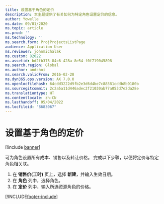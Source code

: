 ```yaml
---
title: 设置基于角色的定价
description: 本主题提供了有关如何为特定角色设置定价的信息。
author: Yowelle
ms.date: 09/01/2020
ms.topic: article
ms.prod: ''
ms.technology: ''
ms.search.form: ProjProjectsListPage
audience: Application User
ms.reviewer: johnmichalak
ms.custom: 82022
ms.assetid: bd2fb375-84c6-428a-8e54-f0f719045898
ms.search.region: Global
ms.author: andchoi
ms.search.validFrom: 2016-02-28
ms.dyn365.ops.version: AX 7.0.0
ms.openlocfilehash: 64cdd3222d9fb2e3d6d4be7c88381cddb8b9180b
ms.sourcegitcommit: 2c2a5a11d446adec2f21030ab77a053d7e2da28e
ms.translationtype: HT
ms.contentlocale: zh-CN
ms.lasthandoff: 05/04/2022
ms.locfileid: "8683067"
---
```

# <a name="set-up-role-based-pricing"></a>设置基于角色的定价

[!include [banner](../includes/banner.md)]

可为角色设置所有成本、销售以及转让价格。 完成以下步骤，以便将定价与特定角色相关联。

1. 在 **销售价(工时)** 页上，选择 **新建**，并输入生效日期。
2. 在 **角色** 列中，选择角色。
3. 在 **定价** 列中，输入所选资源角色的价格。


[!INCLUDE[footer-include](../includes/footer-banner.md)]